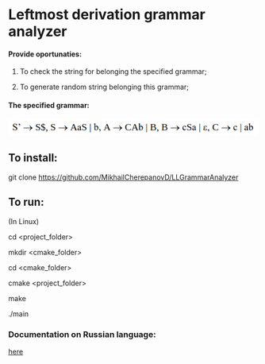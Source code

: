 # Leftmost derivation grammar analyzer

#### Provide oportunaties:

1. To check the string for belonging the specified grammar;

2. To generate random string belonging this grammar;


#### The specified grammar:

![](https://github.com/MikhailCherepanovD/LLGrammarAnalyzer/blob/master/GitHubResources/Grammar.png)

## To install:

git clone https://github.com/MikhailCherepanovD/LLGrammarAnalyzer

## To run:

(In Linux)

cd <project_folder>

mkdir <cmake_folder>

cd <cmake_folder>

cmake <project_folder>

make

./main


### Documentation on Russian language:

[here](https://github.com/MikhailCherepanovD/LLGrammarAnalyzer/blob/master/GitHubResources/Documentation.pdf)
